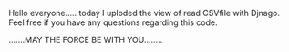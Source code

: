 Hello everyone..... today I uploded the view of read CSVfile with Djnago.
Feel free if you have any questions regarding this code.

.......MAY THE FORCE BE WITH YOU........
